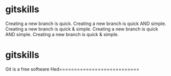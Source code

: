 # gitskills
Creating a new branch is quick.
Creating a new branch is quick AND simple.
Creating a new branch is quick & simple.
Creating a new branch is quick AND simple.
Creating a new branch is quick & simple.
# gitskills
Git is a free software
Hed===========================
